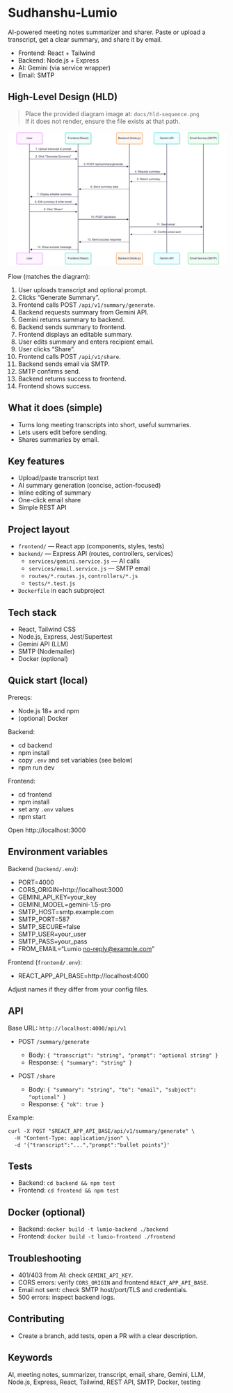# Sudhanshu‑Lumio

AI-powered meeting notes summarizer and sharer. Paste or upload a transcript, get a clear summary, and share it by email.

- Frontend: React + Tailwind
- Backend: Node.js + Express
- AI: Gemini (via service wrapper)
- Email: SMTP

## High-Level Design (HLD)

> Place the provided diagram image at: `docs/hld-sequence.png`  
> If it does not render, ensure the file exists at that path.

![High-Level Design — sequence from user to AI and email](docs/hld-sequence.png)

Flow (matches the diagram):
1. User uploads transcript and optional prompt.
2. Clicks “Generate Summary”.
3. Frontend calls POST `/api/v1/summary/generate`.
4. Backend requests summary from Gemini API.
5. Gemini returns summary to backend.
6. Backend sends summary to frontend.
7. Frontend displays an editable summary.
8. User edits summary and enters recipient email.
9. User clicks “Share”.
10. Frontend calls POST `/api/v1/share`.
11. Backend sends email via SMTP.
12. SMTP confirms send.
13. Backend returns success to frontend.
14. Frontend shows success.

## What it does (simple)

- Turns long meeting transcripts into short, useful summaries.
- Lets users edit before sending.
- Shares summaries by email.

## Key features

- Upload/paste transcript text
- AI summary generation (concise, action-focused)
- Inline editing of summary
- One-click email share
- Simple REST API

## Project layout

- `frontend/` — React app (components, styles, tests)
- `backend/` — Express API (routes, controllers, services)
  - `services/gemini.service.js` — AI calls
  - `services/email.service.js` — SMTP email
  - `routes/*.routes.js`, `controllers/*.js`
  - `tests/*.test.js`
- `Dockerfile` in each subproject

## Tech stack

- React, Tailwind CSS
- Node.js, Express, Jest/Supertest
- Gemini API (LLM)
- SMTP (Nodemailer)
- Docker (optional)

## Quick start (local)

Prereqs:
- Node.js 18+ and npm
- (optional) Docker

Backend:
- cd backend
- npm install
- copy `.env` and set variables (see below)
- npm run dev

Frontend:
- cd frontend
- npm install
- set any `.env` values
- npm start

Open http://localhost:3000

## Environment variables

Backend (`backend/.env`):
- PORT=4000
- CORS_ORIGIN=http://localhost:3000
- GEMINI_API_KEY=your_key
- GEMINI_MODEL=gemini-1.5-pro
- SMTP_HOST=smtp.example.com
- SMTP_PORT=587
- SMTP_SECURE=false
- SMTP_USER=your_user
- SMTP_PASS=your_pass
- FROM_EMAIL=“Lumio <no-reply@example.com>”

Frontend (`frontend/.env`):
- REACT_APP_API_BASE=http://localhost:4000

Adjust names if they differ from your config files.

## API

Base URL: `http://localhost:4000/api/v1`

- POST `/summary/generate`
  - Body: `{ "transcript": "string", "prompt": "optional string" }`
  - Response: `{ "summary": "string" }`

- POST `/share`
  - Body: `{ "summary": "string", "to": "email", "subject": "optional" }`
  - Response: `{ "ok": true }`

Example:
```
curl -X POST "$REACT_APP_API_BASE/api/v1/summary/generate" \
  -H "Content-Type: application/json" \
  -d '{"transcript":"...","prompt":"bullet points"}'
```

## Tests

- Backend: `cd backend && npm test`
- Frontend: `cd frontend && npm test`

## Docker (optional)

- Backend: `docker build -t lumio-backend ./backend`
- Frontend: `docker build -t lumio-frontend ./frontend`

## Troubleshooting

- 401/403 from AI: check `GEMINI_API_KEY`.
- CORS errors: verify `CORS_ORIGIN` and frontend `REACT_APP_API_BASE`.
- Email not sent: check SMTP host/port/TLS and credentials.
- 500 errors: inspect backend logs.

## Contributing

- Create a branch, add tests, open a PR with a clear description.

## Keywords

AI, meeting notes, summarizer, transcript, email, share, Gemini, LLM, Node.js, Express, React, Tailwind, REST API, SMTP, Docker, testing
